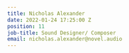 ```yaml
---
title: Nicholas Alexander
date: 2022-01-24 17:25:00 Z
position: 11
job-title: Sound Designer/ Composer
email: nicholas.alexander@novel.audio
---
```


